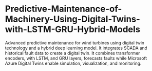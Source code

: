 # Predictive-Maintenance-of-Machinery-Using-Digital-Twins-with-LSTM-GRU-Hybrid-Models
Advanced predictive maintenance for wind turbines using digital twin technology and a hybrid deep learning model. It integrates SCADA and historical fault data to create a digital twin. It combines transformer encoders, with LSTM, and GRU layers, forecasts faults while Microsoft Azure Digital Twins enable simulation, visualization, and monitoring.
